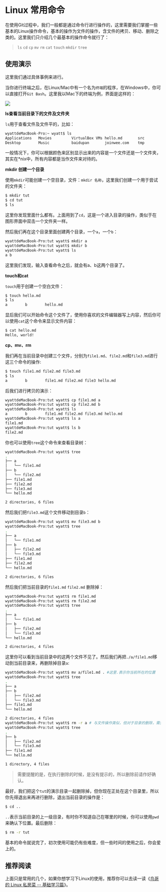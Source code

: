 Linux 常用命令
=============

在使用Git过程中，我们一般都是通过命令行进行操作的，这里需要我们掌握一些基本的Linux操作命令，基本的操作为文件的操作，含文件的拷贝、移动、删除之类的。这里我们只介绍几个最基本的操作命令就行了：

> `ls` `cd` `cp` `mv` `rm` `cat` `touch` `mkdir` `tree`

## 使用演示

这里我们通过具体事例来进行。

当你进行终端之后，在Linux/Mac中有一个名为`终端`的程序，在Windows中，你可以直接打开`Git Bash`。这里我以Mac下的终端为例，界面是这样的：

![](http://ww4.sinaimg.cn/large/603daed6gw1efqht3a8k9j20p60hs75e.jpg)

**ls查看当前目录下的文件及文件夹**

`ls`用于查看文件及文件平的，比如：

```bash
wyattdeMacBook-Pro:~ wyatt$ ls
Applications   Movies         VirtualBox VMs hello.md       src
Desktop        Music          baidupan       joinwee.com    tmp
```

一般情况下，你可以根据颜色来区别显示出来的内容是一个文件还是一个文件夹，其实在*nix中，所有内容都是当作文件来对待的。

**mkdir 创建一个目录**

使用`mkdir`可能创建一个空目录，文件：`mkdir 名称`，这里我们创建一个用于尝试的文件夹：

```bash
$ mkdir tut
$ cd tut
$ ls
```

这里你发现里面什么都有。上面用到了`cd`，这是一个进入目录的操作，类似于在图形界面中双击一个文件夹一样。

然后我们再在这个目录里面创建两个目录，一个`a`，一个`b`：

```bash
wyattdeMacBook-Pro:tut wyatt$ mkdir a
wyattdeMacBook-Pro:tut wyatt$ mkdir b
wyattdeMacBook-Pro:tut wyatt$ ls
a b
```

这里我们发现，输入查看命令之后，就会有a、b这两个目录了。

**touch和cat**

`touch`用于创建一个空白文件：

```bash
$ touch hello.md
$ ls
a        b        hello.md
```

显后我们可以开始命令这个文件了，使用你喜欢的文件编辑器写上内容，然后你可以使用`cat`这个命令来显示文件内容：

```bash
$ cat hello.md 
Hello, world!

```

**cp、mv、rm**

我们再在当前目录中创建三个文件，分别为`file1.md`、`file2.md`和`file3.md`进行这三个命令的操作:

```bash
$ touch file1.md file2.md file3.md
$ ls
a        b        file1.md file2.md file3 hello.md
```

后我们进行拷贝的演示：

```bash
wyattdeMacBook-Pro:tut wyatt$ cp file1.md a
wyattdeMacBook-Pro:tut wyatt$ cp file2.md b
wyattdeMacBook-Pro:tut wyatt$ ls
a        b        file1.md file2.md file3.md hello.md
wyattdeMacBook-Pro:tut wyatt$ ls a
file1.md
wyattdeMacBook-Pro:tut wyatt$ ls b
file2.md
```

你也可以使用`tree`这个命令来查看目录树：

```bash
wyattdeMacBook-Pro:tut wyatt$ tree
.
├── a
│   └── file1.md
├── b
│   └── file2.md
├── file1.md
├── file2.md
├── file3.md
└── hello.md

2 directories, 6 files
```

然后我们把`file3.md`这个文件移动到目录`b`：

```bash
wyattdeMacBook-Pro:tut wyatt$ mv file3.md b
wyattdeMacBook-Pro:tut wyatt$ tree
.
├── a
│   └── file1.md
├── b
│   ├── file2.md
│   └── file3.md
├── file1.md
├── file2.md
└── hello.md

2 directories, 6 files
```

然后我们把当前目录的`file1.md` `file2.md` 删除掉：

```bash
wyattdeMacBook-Pro:tut wyatt$ rm file1.md 
wyattdeMacBook-Pro:tut wyatt$ rm file2.md 
wyattdeMacBook-Pro:tut wyatt$ tree
.
├── a
│   └── file1.md
├── b
│   ├── file2.md
│   └── file3.md
└── hello.md

2 directories, 4 files
```

这里你可以看到当前目录中的这两个文件不见了。然后我们再把`./a/file1.md`移动到当前目录来，再删除掉目录`a`:

```bash
wyattdeMacBook-Pro:tut wyatt$ mv a/file1.md . #这里.表示你当前所在的位置
wyattdeMacBook-Pro:tut wyatt$ tree
.
├── a
├── b
│   ├── file2.md
│   └── file3.md
├── file1.md
└── hello.md

2 directories, 4 files
wyattdeMacBook-Pro:tut wyatt$ rm -r a # 与文件操作类似，但对于目录的删除，需要使用－r参数
wyattdeMacBook-Pro:tut wyatt$ tree
.
├── b
│   ├── file2.md
│   └── file3.md
├── file1.md
└── hello.md

1 directory, 4 files
```

> 需要提醒的是，在执行删除的时候，是没有提示的，所以删除前请作好确认。

最好，我们把这个`tut`的演示目录一起删除掉，但你现在正处在这个目录里，所以你先得退出来再进行删除，退出当前目录的操作是：

```bash
$ cd ..
```

`..`表示当前目录的上一级目录，有时你不知道自己在哪里的时候，你可以使用`pwd`来确认下位置。最后删除：

```bash
$ rm -r tut
```

基本的命令就说完了，初次使用可能仍有些难度，但一些时间的使用之后，你会爱上的。

## 推荐阅读

上面只是常用的几个，如果你想学习下Linux的使用，推荐你可以去读一读《[鸟哥的 Linux 私房菜 -- 基础学习篇](http://vbird.dic.ksu.edu.tw/linux_basic/linux_basic.php)》。

